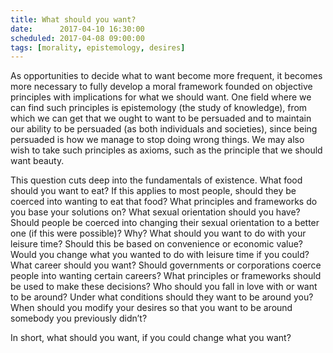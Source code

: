```yaml
---
title: What should you want?
date:      2017-04-10 16:30:00
scheduled: 2017-04-08 09:00:00
tags: [morality, epistemology, desires]
---
```

As opportunities to decide what to want become more frequent, it becomes more necessary to fully develop a moral framework founded on objective principles with implications for what we should want. One field where we can find such principles is epistemology (the study of knowledge), from which we can get that we ought to want to be persuaded and to maintain our ability to be persuaded (as both individuals and societies), since being persuaded is how we manage to stop doing wrong things. We may also wish to take such principles as axioms, such as the principle that we should want beauty.

This question cuts deep into the fundamentals of existence. What food should you want to eat? If this applies to most people, should they be coerced into wanting to eat that food? What principles and frameworks do you base your solutions on? What sexual orientation should you have? Should people be coerced into changing their sexual orientation to a better one (if this were possible)? Why? What should you want to do with your leisure time? Should this be based on convenience or economic value? Would you change what you wanted to do with leisure time if you could? What career should you want? Should governments or corporations coerce people into wanting certain careers? What principles or frameworks should be used to make these decisions? Who should you fall in love with or want to be around? Under what conditions should they want to be around you? When should you modify your desires so that you want to be around somebody you previously didn’t?

In short, what should you want, if you could change what you want?
